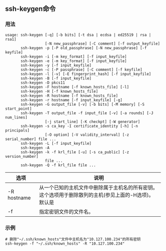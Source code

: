 ## ssh-keygen命令

### 用法
```
usage: ssh-keygen [-q] [-b bits] [-t dsa | ecdsa | ed25519 | rsa | rsa1]
                  [-N new_passphrase] [-C comment] [-f output_keyfile]
       ssh-keygen -p [-P old_passphrase] [-N new_passphrase] [-f keyfile]
       ssh-keygen -i [-m key_format] [-f input_keyfile]
       ssh-keygen -e [-m key_format] [-f input_keyfile]
       ssh-keygen -y [-f input_keyfile]
       ssh-keygen -c [-P passphrase] [-C comment] [-f keyfile]
       ssh-keygen -l [-v] [-E fingerprint_hash] [-f input_keyfile]
       ssh-keygen -B [-f input_keyfile]
       ssh-keygen -D pkcs11
       ssh-keygen -F hostname [-f known_hosts_file] [-l]
       ssh-keygen -H [-f known_hosts_file]
       ssh-keygen -R hostname [-f known_hosts_file]
       ssh-keygen -r hostname [-f input_keyfile] [-g]
       ssh-keygen -G output_file [-v] [-b bits] [-M memory] [-S start_point]
       ssh-keygen -T output_file -f input_file [-v] [-a rounds] [-J num_lines]
                  [-j start_line] [-K checkpt] [-W generator]
       ssh-keygen -s ca_key -I certificate_identity [-h] [-n principals]
                  [-O option] [-V validity_interval] [-z serial_number] file ...
       ssh-keygen -L [-f input_keyfile]
       ssh-keygen -A
       ssh-keygen -k -f krl_file [-u] [-s ca_public] [-z version_number]
                  file ...
       ssh-keygen -Q -f krl_file file ...
```
| 选项        | 说明                                                         |
| ----------- | ------------------------------------------------------------ |
| -R hostname | 从一个已知的主机文件中删除属于主机名的所有密钥。这个选项用于删除散列的主机(参见上面的-H选项)。默认是 |
| -f          | 指定密钥文件的文件名。                                       |

### 示例
~~~shell
# 删除"~/.ssh/known_hosts"文件中主机名为"10.127.100.234"的所有密钥
ssh-keygen -f "~/.ssh/known_hosts" -R "10.127.100.234"
~~~
